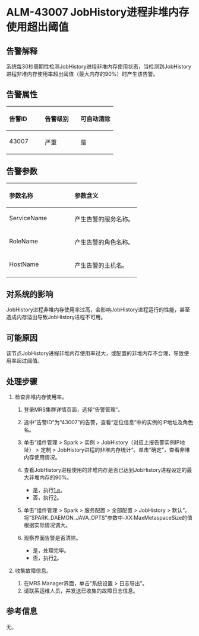 # ALM-43007 JobHistory进程非堆内存使用超出阈值<a name="alm_43007"></a>

## 告警解释<a name="zh-cn_topic_0191813875_zh-cn_topic_0087039425_section43920869"></a>

系统每30秒周期性检测JobHistory进程非堆内存使用状态，当检测到JobHistory进程非堆内存使用率超出阈值（最大内存的90%）时产生该告警。

## 告警属性<a name="zh-cn_topic_0191813875_zh-cn_topic_0087039425_section59743502"></a>

<a name="zh-cn_topic_0191813875_zh-cn_topic_0087039425_table64843092"></a>
<table><thead align="left"><tr id="zh-cn_topic_0191813875_zh-cn_topic_0087039425_row10409628"><th class="cellrowborder" valign="top" width="33.33333333333333%" id="mcps1.1.4.1.1"><p id="zh-cn_topic_0191813875_zh-cn_topic_0087039425_p37873528"><a name="zh-cn_topic_0191813875_zh-cn_topic_0087039425_p37873528"></a><a name="zh-cn_topic_0191813875_zh-cn_topic_0087039425_p37873528"></a>告警ID</p>
</th>
<th class="cellrowborder" valign="top" width="33.33333333333333%" id="mcps1.1.4.1.2"><p id="zh-cn_topic_0191813875_zh-cn_topic_0087039425_p47856888"><a name="zh-cn_topic_0191813875_zh-cn_topic_0087039425_p47856888"></a><a name="zh-cn_topic_0191813875_zh-cn_topic_0087039425_p47856888"></a>告警级别</p>
</th>
<th class="cellrowborder" valign="top" width="33.33333333333333%" id="mcps1.1.4.1.3"><p id="zh-cn_topic_0191813875_zh-cn_topic_0087039425_p51202692"><a name="zh-cn_topic_0191813875_zh-cn_topic_0087039425_p51202692"></a><a name="zh-cn_topic_0191813875_zh-cn_topic_0087039425_p51202692"></a>可自动清除</p>
</th>
</tr>
</thead>
<tbody><tr id="zh-cn_topic_0191813875_zh-cn_topic_0087039425_row53777413"><td class="cellrowborder" valign="top" width="33.33333333333333%" headers="mcps1.1.4.1.1 "><p id="zh-cn_topic_0191813875_zh-cn_topic_0087039425_p61003235"><a name="zh-cn_topic_0191813875_zh-cn_topic_0087039425_p61003235"></a><a name="zh-cn_topic_0191813875_zh-cn_topic_0087039425_p61003235"></a>43007</p>
</td>
<td class="cellrowborder" valign="top" width="33.33333333333333%" headers="mcps1.1.4.1.2 "><p id="zh-cn_topic_0191813875_zh-cn_topic_0087039425_p42315013"><a name="zh-cn_topic_0191813875_zh-cn_topic_0087039425_p42315013"></a><a name="zh-cn_topic_0191813875_zh-cn_topic_0087039425_p42315013"></a>严重</p>
</td>
<td class="cellrowborder" valign="top" width="33.33333333333333%" headers="mcps1.1.4.1.3 "><p id="zh-cn_topic_0191813875_zh-cn_topic_0087039425_p4964052"><a name="zh-cn_topic_0191813875_zh-cn_topic_0087039425_p4964052"></a><a name="zh-cn_topic_0191813875_zh-cn_topic_0087039425_p4964052"></a>是</p>
</td>
</tr>
</tbody>
</table>

## 告警参数<a name="zh-cn_topic_0191813875_zh-cn_topic_0087039425_section820607"></a>

<a name="zh-cn_topic_0191813875_zh-cn_topic_0087039425_table66543927"></a>
<table><thead align="left"><tr id="zh-cn_topic_0191813875_zh-cn_topic_0087039425_row61284534"><th class="cellrowborder" valign="top" width="50%" id="mcps1.1.3.1.1"><p id="zh-cn_topic_0191813875_zh-cn_topic_0087039425_p65100236"><a name="zh-cn_topic_0191813875_zh-cn_topic_0087039425_p65100236"></a><a name="zh-cn_topic_0191813875_zh-cn_topic_0087039425_p65100236"></a>参数名称</p>
</th>
<th class="cellrowborder" valign="top" width="50%" id="mcps1.1.3.1.2"><p id="zh-cn_topic_0191813875_zh-cn_topic_0087039425_p38627770"><a name="zh-cn_topic_0191813875_zh-cn_topic_0087039425_p38627770"></a><a name="zh-cn_topic_0191813875_zh-cn_topic_0087039425_p38627770"></a>参数含义</p>
</th>
</tr>
</thead>
<tbody><tr id="zh-cn_topic_0191813875_zh-cn_topic_0087039425_row41841705"><td class="cellrowborder" valign="top" width="50%" headers="mcps1.1.3.1.1 "><p id="zh-cn_topic_0191813875_zh-cn_topic_0087039425_p33734977"><a name="zh-cn_topic_0191813875_zh-cn_topic_0087039425_p33734977"></a><a name="zh-cn_topic_0191813875_zh-cn_topic_0087039425_p33734977"></a>ServiceName</p>
</td>
<td class="cellrowborder" valign="top" width="50%" headers="mcps1.1.3.1.2 "><p id="zh-cn_topic_0191813875_zh-cn_topic_0087039425_p48178601"><a name="zh-cn_topic_0191813875_zh-cn_topic_0087039425_p48178601"></a><a name="zh-cn_topic_0191813875_zh-cn_topic_0087039425_p48178601"></a>产生告警的服务名称。</p>
</td>
</tr>
<tr id="zh-cn_topic_0191813875_zh-cn_topic_0087039425_row30954226"><td class="cellrowborder" valign="top" width="50%" headers="mcps1.1.3.1.1 "><p id="zh-cn_topic_0191813875_zh-cn_topic_0087039425_p24264406"><a name="zh-cn_topic_0191813875_zh-cn_topic_0087039425_p24264406"></a><a name="zh-cn_topic_0191813875_zh-cn_topic_0087039425_p24264406"></a>RoleName</p>
</td>
<td class="cellrowborder" valign="top" width="50%" headers="mcps1.1.3.1.2 "><p id="zh-cn_topic_0191813875_zh-cn_topic_0087039425_p19259870"><a name="zh-cn_topic_0191813875_zh-cn_topic_0087039425_p19259870"></a><a name="zh-cn_topic_0191813875_zh-cn_topic_0087039425_p19259870"></a>产生告警的角色名称。</p>
</td>
</tr>
<tr id="zh-cn_topic_0191813875_zh-cn_topic_0087039425_row39121107"><td class="cellrowborder" valign="top" width="50%" headers="mcps1.1.3.1.1 "><p id="zh-cn_topic_0191813875_zh-cn_topic_0087039425_p14693133"><a name="zh-cn_topic_0191813875_zh-cn_topic_0087039425_p14693133"></a><a name="zh-cn_topic_0191813875_zh-cn_topic_0087039425_p14693133"></a>HostName</p>
</td>
<td class="cellrowborder" valign="top" width="50%" headers="mcps1.1.3.1.2 "><p id="zh-cn_topic_0191813875_zh-cn_topic_0087039425_p49293152"><a name="zh-cn_topic_0191813875_zh-cn_topic_0087039425_p49293152"></a><a name="zh-cn_topic_0191813875_zh-cn_topic_0087039425_p49293152"></a>产生告警的主机名。</p>
</td>
</tr>
</tbody>
</table>

## 对系统的影响<a name="zh-cn_topic_0191813875_zh-cn_topic_0087039425_section7385465"></a>

JobHistory进程非堆内存使用率过高，会影响JobHistory进程运行的性能，甚至造成内存溢出导致JobHistory进程不可用。

## 可能原因<a name="zh-cn_topic_0191813875_zh-cn_topic_0087039425_section66469189"></a>

该节点JobHistory进程非堆内存使用率过大，或配置的非堆内存不合理，导致使用率超过阈值。

## 处理步骤<a name="zh-cn_topic_0191813875_zh-cn_topic_0087039425_section61351797"></a>

1.  检查非堆内存使用率。
    1.  登录MRS集群详情页面，选择“告警管理”。
    2.  选中“告警ID”为“43007”的告警，查看“定位信息”中的实例的IP地址及角色名。
    3.  单击“组件管理 \> Spark \> 实例 \> JobHistory（对应上报告警实例IP地址） \> 定制 \> JobHistory进程的非堆内存统计“。单击“确定”，查看非堆内存使用情况。
    4.  查看JobHistory进程使用的非堆内存是否已达到JobHistory进程设定的最大非堆内存的90%。
        -   是，执行[1.e](#zh-cn_topic_0191813875_li1011493181634)。
        -   否，执行[2](#zh-cn_topic_0191813875_li572522141314)。

    5.  <a name="zh-cn_topic_0191813875_li1011493181634"></a>单击“组件管理 \> Spark \> 服务配置 \> 全部配置 \> JobHistory \> 默认“。将“SPARK\_DAEMON\_JAVA\_OPTS”参数中-XX:MaxMetaspaceSize的值根据实际情况调大。
    6.  观察界面告警是否清除。
        -   是，处理完毕。
        -   否，执行[2](#zh-cn_topic_0191813875_li572522141314)。

2.  <a name="zh-cn_topic_0191813875_li572522141314"></a>收集故障信息。
    1.  在MRS Manager界面，单击“系统设置 \> 日志导出”。
    2.  请联系运维人员，并发送已收集的故障日志信息。


## 参考信息<a name="zh-cn_topic_0191813875_zh-cn_topic_0087039425_section15295265"></a>

无。

